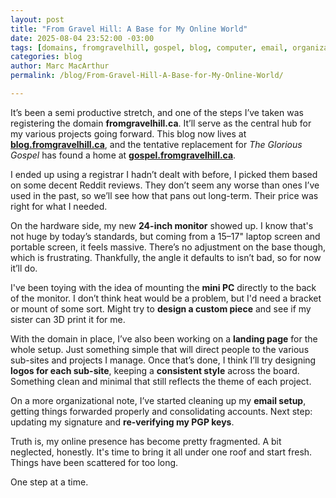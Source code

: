 ```yaml
---
layout: post
title: "From Gravel Hill: A Base for My Online World"
date: 2025-08-04 23:52:00 -03:00
tags: [domains, fromgravelhill, gospel, blog, computer, email, organization, Personal Projects, Tech, Website Updates]
categories: blog
author: Marc MacArthur
permalink: /blog/From-Gravel-Hill-A-Base-for-My-Online-World/

---
```


It’s been a semi productive stretch, and one of the steps I’ve taken was registering the domain **fromgravelhill.ca**. It’ll serve as the central hub for my various projects going forward. This blog now lives at **[blog.fromgravelhill.ca](https://blog.fromgravelhill.ca)**, and the tentative replacement for *The Glorious Gospel* has found a home at **[gospel.fromgravelhill.ca](https://gospel.fromgravelhill.ca)**.

<!--more-->

I ended up using a registrar I hadn’t dealt with before, I picked them based on some decent Reddit reviews. They don’t seem any worse than ones I’ve used in the past, so we’ll see how that pans out long-term. Their price was right for what I needed.

On the hardware side, my new **24-inch monitor** showed up. I know that's not huge by today’s standards, but coming from a 15–17" laptop screen and portable screen, it feels massive. There’s no adjustment on the base though, which is frustrating. Thankfully, the angle it defaults to isn’t bad, so for now it’ll do.

I've been toying with the idea of mounting the **mini PC** directly to the back of the monitor. I don’t think heat would be a problem, but I'd need a bracket or mount of some sort. Might try to **design a custom piece** and see if my sister can 3D print it for me.

With the domain in place, I’ve also been working on a **landing page** for the whole setup. Just something simple that will direct people to the various sub-sites and projects I manage. Once that’s done, I think I’ll try designing **logos for each sub-site**, keeping a **consistent style** across the board. Something clean and minimal that still reflects the theme of each project.

On a more organizational note, I’ve started cleaning up my **email setup**, getting things forwarded properly and consolidating accounts. Next step: updating my signature and **re-verifying my PGP keys**.

Truth is, my online presence has become pretty fragmented. A bit neglected, honestly. It's time to bring it all under one roof and start fresh. Things have been scattered for too long.

One step at a time.

